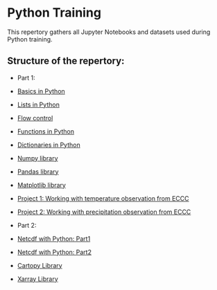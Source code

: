 # Python Training

This repertory gathers all Jupyter Notebooks and datasets used during Python training. 

## Structure of the repertory:
- Part 1: 

 - <a href="https://github.com/guimeto/Python_Training_September/blob/master/Part1/1-Python_Basics.ipynb">Basics in Python</a>
 - <a href="https://github.com/guimeto/Python_Training_September/blob/master/Part1/2-Lists_in_Python.ipynb">Lists in Python</a>
 - <a href="https://github.com/guimeto/Python_Training_September/blob/master/Part1/3-Flow_control.ipynb">Flow control</a> 
 - <a href="https://github.com/guimeto/Python_Training_September/blob/master/Part1/4-Functions.ipynb">Functions in Python</a> 
 - <a href="https://github.com/guimeto/Python_Training_September/blob/master/Part1/5-Dictionaries.ipynb">Dictionaries in Python</a> 
 - <a href="https://github.com/guimeto/Python_Training_September/blob/master/Part1/6-Numpy_Library.ipynb">Numpy library</a>  
 - <a href="https://github.com/guimeto/Python_Training_September/blob/master/Part1/7-Pandas_Library.ipynb">Pandas library</a>
 - <a href="https://github.com/guimeto/Python_Training_September/blob/master/Part1/8-Matplotlib_Library.ipynb">Matplotlib library</a>
 - <a href="https://github.com/guimeto/Python_Training_September/blob/master/Part1/Project1-ECCC_Temperature.ipynb">Project 1: Working with temperature observation from ECCC</a>
 - <a href="https://github.com/guimeto/Python_Training_September/blob/master/Part1/Project2-ECCC_Precipitation.ipynb">Project 2: Working with precipitation observation from ECCC</a>
 
- Part 2: 

- <a href="https://github.com/guimeto/Python_Training_September/blob/master/Part2/1-Netcdf_Tutorial.ipynb">Netcdf with Python: Part1</a>
- <a href="https://github.com/guimeto/Python_Training_September/blob/master/Part2/2-Netcdf_Tutorial_2.ipynb">Netcdf with Python: Part2</a>
- <a href="https://github.com/guimeto/Python_Training_September/blob/master/Part2/3-Cartopy_Library.ipynb">Cartopy Library</a> 
- <a href="https://github.com/guimeto/Python_Training_September/blob/master/Part2/4-Xarray_Library.ipynb">Xarray Library</a> 




